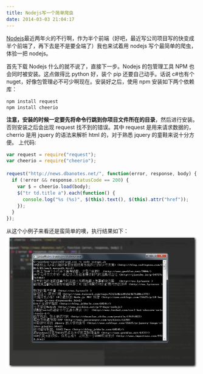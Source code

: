 ```yaml
---
title: Nodejs写一个简单爬虫
date: 2014-03-03 21:04:17
---
```


[Nodejs](http://nodejs.org/)最近两年火的不行啊，作为半个前端（好吧，最近写公司项目写的快变成半个前端了，再下去是不是要全端了）我也来试着用 nodejs 写个最简单的爬虫，体验一把 nodejs。

首先下载 Nodejs 什么的就不说了，直接下一步。Nodejs 的包管理工具 NPM 也会同时被安装。这点做得比 python 好，装个 pip 还要自己动手。话说 c#也有个 nuget，好像包管理必不可少啊现在。安装好之后，使用 npm 安装如下两个依赖库：

```
npm install request
npm install cheerio
```

**注意，安装的时候一定要先将命令行跳到你项目文件所在的目录**，然后进行安装。否则安装之后会出现 request 找不到的错误。其中 request 是用来请求数据的，cherrio 是用 jquery 的语法来解析 html 的，对于熟悉 jquery 的童鞋来说十分方便。
上代码:

```javascript
var request = require("request");
var cheerio = require("cheerio");

request("http://news.dbanotes.net/", function(error, response, body) {
  if (!error && response.statusCode == 200) {
    var $ = cheerio.load(body);
    $("tr td.title a").each(function() {
      console.log("%s (%s)", $(this).text(), $(this).attr("href"));
    });
  }
});
```

从这个小例子来看还是蛮简单的噢，执行结果如下：
<img src="/Images/nodejs-crawler-photo/result.png" />
